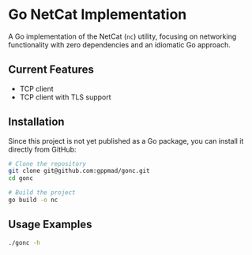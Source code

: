 # Go NetCat Implementation

A Go implementation of the NetCat (`nc`) utility, focusing on networking functionality with zero dependencies and an idiomatic Go approach.


## Current Features

- TCP client
- TCP client with TLS support

## Installation

Since this project is not yet published as a Go package, you can install it directly from GitHub:

```bash
# Clone the repository
git clone git@github.com:gppmad/gonc.git
cd gonc
```

```bash
# Build the project
go build -o nc
```

## Usage Examples

```bash
./gonc -h
```


